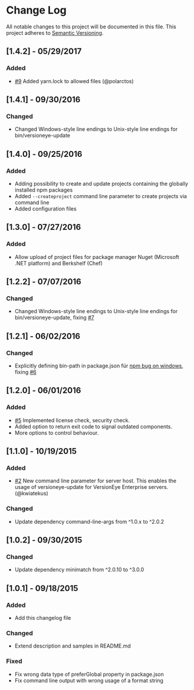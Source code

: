 # Change Log
All notable changes to this project will be documented in this file.
This project adheres to [Semantic Versioning](http://semver.org/).

## [1.4.2] - 05/29/2017
### Added
- [#9](https://github.com/OnwerkGmbH/node-versioneye-update/pull/9) Added yarn.lock to allowed files (@polarctos)

## [1.4.1] - 09/30/2016
### Changed
- Changed Windows-style line endings to Unix-style line endings for bin/versioneye-update

## [1.4.0] - 09/25/2016
### Added
- Adding possibility to create and update projects containing the globally installed npm packages
- Added `--createproject` command line parameter to create projects via command line
- Added configuration files

## [1.3.0] - 07/27/2016
### Added
- Allow upload of project files for package manager Nuget (Microsoft .NET platform) and Berkshelf (Chef)

## [1.2.2] - 07/07/2016
### Changed
- Changed Windows-style line endings to Unix-style line endings for bin/versioneye-update, fixing [#7](https://github.com/OnwerkGmbH/node-versioneye-update/issues/7)

## [1.2.1] - 06/02/2016
### Changed
- Explicitly defining bin-path in package.json für [npm bug on windows](https://github.com/npm/npm/issues/10604), fixing [#6](https://github.com/OnwerkGmbH/node-versioneye-update/issues/6)

## [1.2.0] - 06/01/2016
### Added
- [#5](https://github.com/OnwerkGmbH/node-versioneye-update/issues/5) Implemented license check, security check.
- Added option to return exit code to signal outdated components.
- More options to control behaviour.


## [1.1.0] - 10/19/2015
### Added
- [#2](https://github.com/OnwerkGmbH/node-versioneye-update/pull/2) New command line parameter for server host. This enables the usage of versioneye-update for VersionEye Enterprise servers. (@kwiatekus)

### Changed
- Update dependency command-line-args from ^1.0.x to ^2.0.2

## [1.0.2] - 09/30/2015
### Changed
- Update dependency minimatch from ^2.0.10 to ^3.0.0

## [1.0.1] - 09/18/2015

### Added
- Add this changelog file 

### Changed
- Extend description and samples in README.md 

### Fixed
- Fix wrong data type of preferGlobal property in package.json
- Fix command line output with wrong usage of a format string